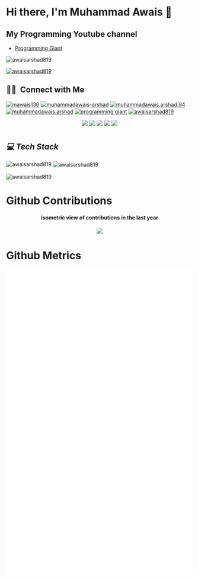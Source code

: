 
# Hi there, I'm Muhammad Awais 👋


## My Programming Youtube channel
- [Programming Giant](https://www.youtube.com/channel/UC-zHdDs9dyxZaYW9jZs8aJw)

<p align="left"> <img src="https://komarev.com/ghpvc/?username=awaisarshad819&label=Profile%20views&color=0e75b6&style=flat" alt="awaisarshad819" /> </p>

<p align="left"> <a href="https://github.com/ryo-ma/github-profile-trophy"><img src="https://github-profile-trophy.vercel.app/?username=awaisarshad819" alt="awaisarshad819" /></a> </p>



## 🤝🏻 &nbsp;Connect with Me
<p align="left">
<a href="https://twitter.com/mawais136" target="blank"><img align="center" src="https://raw.githubusercontent.com/rahuldkjain/github-profile-readme-generator/master/src/images/icons/Social/twitter.svg" alt="mawais136" height="30" width="40" /></a>
<a href="https://linkedin.com/in/muhammadawais-arshad" target="blank"><img align="center" src="https://raw.githubusercontent.com/rahuldkjain/github-profile-readme-generator/master/src/images/icons/Social/linked-in-alt.svg" alt="muhammadawais-arshad" height="30" width="40" /></a>
<a href="https://fb.com/muhammadawais.arshad.94" target="blank"><img align="center" src="https://raw.githubusercontent.com/rahuldkjain/github-profile-readme-generator/master/src/images/icons/Social/facebook.svg" alt="muhammadawais.arshad.94" height="30" width="40" /></a>
<a href="https://instagram.com/muhammadawais.arshad" target="blank"><img align="center" src="https://raw.githubusercontent.com/rahuldkjain/github-profile-readme-generator/master/src/images/icons/Social/instagram.svg" alt="muhammadawais.arshad" height="30" width="40" /></a>
<a href="https://www.youtube.com/c/programming giant" target="blank"><img align="center" src="https://raw.githubusercontent.com/rahuldkjain/github-profile-readme-generator/master/src/images/icons/Social/youtube.svg" alt="programming giant" height="30" width="40" /></a>
<a href="https://www.leetcode.com/awaisarshad819" target="blank"><img align="center" src="https://raw.githubusercontent.com/rahuldkjain/github-profile-readme-generator/master/src/images/icons/Social/leet-code.svg" alt="awaisarshad819" height="30" width="40" /></a>
</p>


<p align="center">
<a href="https://portfolio.apexspace.net"><img src="https://img.shields.io/badge/-saadhassan.com-3423A6?style=flat&logo=Google-Chrome&logoColor=white"/></a>
<a href="https://linkedin.com/in/muhammadawais-arshad"><img src="https://img.shields.io/badge/-Saad%20Hassan-0077B5?style=flat&logo=Linkedin&logoColor=white"/></a>
<a href="mailto:awaisarshad819@gmail.com"><img src="https://img.shields.io/badge/-contact@saadhassan.com-D14836?style=flat&logo=Gmail&logoColor=white"/></a>
<a href="https://instagram.com/muhammadawais.arshad"><img src="https://img.shields.io/badge/-@saadhaxxan-E4405F?style=flat&logo=Instagram&logoColor=white"/></a>
<a href="https://facebook.com/muhammadawais.arshad.94"><img src="https://img.shields.io/badge/-@saaadhaxxan-1877F2?style=flat&logo=Facebook&logoColor=white"/></a>




# <h2><i>💻 Tech Stack</i></h2>


<p><img align="left" src="https://github-readme-stats.vercel.app/api/top-langs?username=awaisarshad819&show_icons=true&locale=en&layout=compact" alt="awaisarshad819" /></p>

<p>&nbsp;<img align="center" src="https://github-readme-stats.vercel.app/api?username=awaisarshad819&show_icons=true&locale=en" alt="awaisarshad819" /></p>

<p><img align="center" src="https://github-readme-streak-stats.herokuapp.com/?user=awaisarshad819&" alt="awaisarshad819" /></p>



# Github Contributions
<h4 align="center">Isometric view of contributions in the last year</h4>
<p align="center">
	<a href="./profile-3d-contrib/profile-night-green.svg">
		<img width="900em" src="./profile-3d-contrib/profile-night-green.svg">
	</a>
</p>

# Github Metrics
<p align="center">
	<img width="625em" src="https://github.com/saadhaxxan/saadhaxxan/blob/master/github-metrics.svg" />
</p>
























